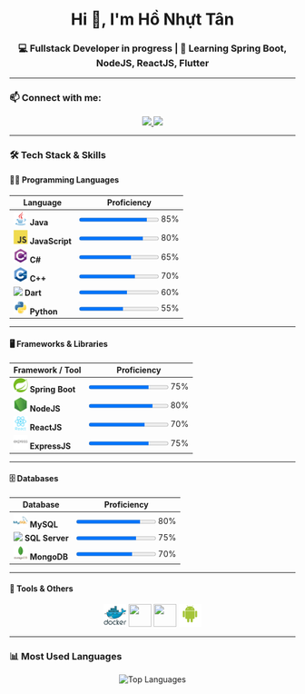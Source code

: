 <h1 align="center">Hi 👋, I'm Hồ Nhựt Tân</h1>
<h3 align="center">💻 Fullstack Developer in progress | 🌱 Learning Spring Boot, NodeJS, ReactJS, Flutter</h3>

---

### 📫 Connect with me:
<p align="center">
  <a href="https://www.facebook.com/nhut.tan.58958" target="_blank">
    <img src="https://img.shields.io/badge/Facebook-%231877F2.svg?&style=for-the-badge&logo=facebook&logoColor=white" />
  </a>
  <a href="mailto:nhuttan373@gmail.com" target="_blank">
    <img src="https://img.shields.io/badge/Gmail-D14836?style=for-the-badge&logo=gmail&logoColor=white" />
  </a>
</p>

---

### 🛠️ Tech Stack & Skills

#### 👨‍💻 Programming Languages
| Language | Proficiency |
|---------|-------------|
| <img src="https://raw.githubusercontent.com/devicons/devicon/master/icons/java/java-original.svg" width="25"/> **Java** | <progress value="85" max="100"></progress> 85% |
| <img src="https://raw.githubusercontent.com/devicons/devicon/master/icons/javascript/javascript-original.svg" width="25"/> **JavaScript** | <progress value="80" max="100"></progress> 80% |
| <img src="https://raw.githubusercontent.com/devicons/devicon/master/icons/csharp/csharp-original.svg" width="25"/> **C#** | <progress value="65" max="100"></progress> 65% |
| <img src="https://raw.githubusercontent.com/devicons/devicon/master/icons/cplusplus/cplusplus-original.svg" width="25"/> **C++** | <progress value="70" max="100"></progress> 70% |
| <img src="https://www.vectorlogo.zone/logos/flutterio/flutterio-icon.svg" width="25"/> **Dart** | <progress value="60" max="100"></progress> 60% |
| <img src="https://raw.githubusercontent.com/devicons/devicon/master/icons/python/python-original.svg" width="25"/> **Python** | <progress value="55" max="100"></progress> 55% |

---

#### 🖥️ Frameworks & Libraries
| Framework / Tool | Proficiency |
|------------------|-------------|
| <img src="https://raw.githubusercontent.com/devicons/devicon/master/icons/spring/spring-original.svg" width="25"/> **Spring Boot** | <progress value="75" max="100"></progress> 75% |
| <img src="https://raw.githubusercontent.com/devicons/devicon/master/icons/nodejs/nodejs-original.svg" width="25"/> **NodeJS** | <progress value="80" max="100"></progress> 80% |
| <img src="https://raw.githubusercontent.com/devicons/devicon/master/icons/react/react-original-wordmark.svg" width="25"/> **ReactJS** | <progress value="70" max="100"></progress> 70% |
| <img src="https://raw.githubusercontent.com/devicons/devicon/master/icons/express/express-original-wordmark.svg" width="25"/> **ExpressJS** | <progress value="75" max="100"></progress> 75% |

---

#### 🗄️ Databases
| Database | Proficiency |
|---------|-------------|
| <img src="https://raw.githubusercontent.com/devicons/devicon/master/icons/mysql/mysql-original-wordmark.svg" width="25"/> **MySQL** | <progress value="80" max="100"></progress> 80% |
| <img src="https://www.svgrepo.com/show/303229/microsoft-sql-server-logo.svg" width="25"/> **SQL Server** | <progress value="75" max="100"></progress> 75% |
| <img src="https://raw.githubusercontent.com/devicons/devicon/master/icons/mongodb/mongodb-original-wordmark.svg" width="25"/> **MongoDB** | <progress value="70" max="100"></progress> 70% |

---

#### 🧰 Tools & Others
<p align="center">
  <img src="https://raw.githubusercontent.com/devicons/devicon/master/icons/docker/docker-original-wordmark.svg" width="40" height="40"/>
  <img src="https://www.vectorlogo.zone/logos/getpostman/getpostman-icon.svg" width="40" height="40"/>
  <img src="https://www.vectorlogo.zone/logos/figma/figma-icon.svg" width="40" height="40"/>
  <img src="https://raw.githubusercontent.com/devicons/devicon/master/icons/android/android-original-wordmark.svg" width="40" height="40"/>
</p>

---

### 📊 Most Used Languages
<p align="center">
  <img src="https://github-readme-stats.vercel.app/api/top-langs/?username=alro127&langs_count=6&hide=html,css,scss,tsql,shell,batchfile&theme=radical" alt="Top Languages"/>
</p>
